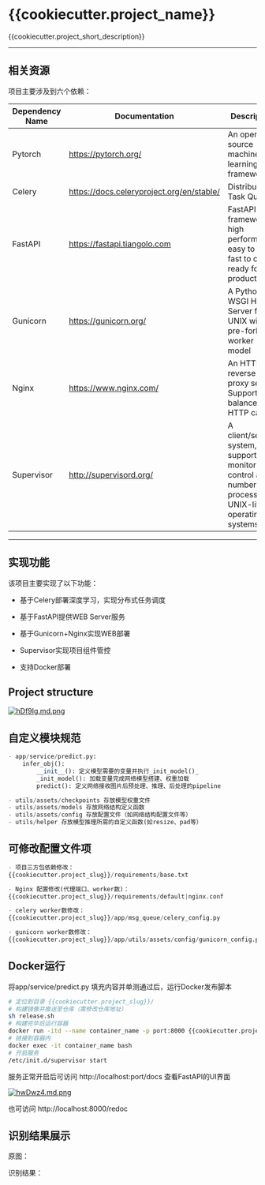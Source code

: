 # {{cookiecutter.project_name}}

{{cookiecutter.project_short_description}}

---



## 相关资源

项目主要涉及到六个依赖：

| Dependency Name | Documentation                             | Description                                                  |
| --------------- | ----------------------------------------- | ------------------------------------------------------------ |
| Pytorch         | https://pytorch.org/                      | An open source machine learning framework                    |
| Celery          | https://docs.celeryproject.org/en/stable/ | Distributed Task Queue                                       |
| FastAPI         | https://fastapi.tiangolo.com              | FastAPI framework, high performance, easy to learn, fast to code, ready for production |
| Gunicorn        | https://gunicorn.org/                     | A Python WSGI HTTP Server for UNIX with pre-fork worker model |
| Nginx           | https://www.nginx.com/                    | An HTTP and reverse proxy server, Support load balancer and HTTP cache |
| Supervisor      | http://supervisord.org/                   | A client/server system, support monitor and control a number of processes on UNIX-like operating systems |

---



## 实现功能

该项目主要实现了以下功能：

- 基于Celery部署深度学习，实现分布式任务调度

- 基于FastAPI提供WEB Server服务

- 基于Gunicorn+Nginx实现WEB部署
- Supervisor实现项目组件管控
- 支持Docker部署



## Project structure

[![hDf9Ig.md.png](https://z3.ax1x.com/2021/09/02/hDf9Ig.md.png)](https://imgtu.com/i/hDf9Ig)



## 自定义模块规范

```python
- app/service/predict.py:
    infer_obj():
  		__init__(): 定义模型需要的变量并执行_init_model()_
  		_init_model(): 加载变量完成网络模型搭建、权重加载
  		predict(): 定义网络接收图片后预处理、推理、后处理的pipeline

- utils/assets/checkpoints 存放模型权重文件
- utils/assets/models 存放网络结构定义函数
- utils/assets/config 存放配置文件（如网络结构配置文件等）
- utils/helper 存放模型推理所需的自定义函数(如resize、pad等）
```



## 可修改配置文件项

```python
- 项目三方包依赖修改：
{{cookiecutter.project_slug}}/requirements/base.txt

- Nginx 配置修改(代理端口、worker数)：
{{cookiecutter.project_slug}}/requirements/default|nginx.conf

- celery worker数修改：
{{cookiecutter.project_slug}}/app/msg_queue/celery_config.py

- gunicorn worker数修改：
{{cookiecutter.project_slug}}/app/utils/assets/config/gunicorn_config.py
```



## Docker运行

将app/service/predict.py 填充内容并单测通过后，运行Docker发布脚本

```bash
# 定位到目录 {{cookiecutter.project_slug}}/
# 构建镜像并推送至仓库（需修改仓库地址）
sh release.sh
# 构建完毕后运行容器
docker run -itd --name container_name -p port:8000 {{cookiecutter.project_slug}}:latest bash
# 链接到容器内
docker exec -it container_name bash
# 开启服务
/etc/init.d/supervisor start
```

服务正常开启后可访问 http://localhost:port/docs 查看FastAPI的UI界面

[![hwDwz4.md.png](https://z3.ax1x.com/2021/09/01/hwDwz4.md.png)](https://imgtu.com/i/hwDwz4)


也可访问 http://localhost:8000/redoc



## 识别结果展示

原图：



识别结果：

